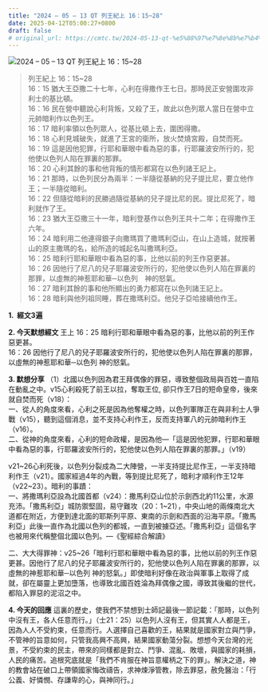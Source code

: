 ```yaml
---
title: "2024 – 05 – 13 QT 列王紀上 16：15~28"
date: 2025-04-12T05:00:27+0800
draft: false
# original_url: https://cmtc.tw/2024-05-13-qt-%e5%88%97%e7%8e%8b%e7%b4%80%e4%b8%8a-16%ef%bc%9a1528
---
```


![2024 – 05 – 13 QT 列王紀上 16：15\~28](/images/qt.jpg  "2024 – 05 – 13 QT 列王紀上 16：15\~28")

> 列王紀上 16：15\~28  
> 16：15 猶大王亞撒二十七年，心利在得撒作王七日。那時民正安營圍攻非利士的基比頓。  
> 16：16 民在營中聽說心利背叛，又殺了王，故此以色列眾人當日在營中立元帥暗利作以色列王。  
> 16：17 暗利率領以色列眾人，從基比頓上去，圍困得撒。  
> 16：18 心利見城破失，就進了王宮的衛所，放火焚燒宮殿，自焚而死。  
> 16：19 這是因他犯罪，行耶和華眼中看為惡的事，行耶羅波安所行的，犯他使以色列人陷在罪裏的那罪。  
> 16：20 心利其餘的事和他背叛的情形都寫在以色列諸王記上。  
> 16：21 那時，以色列民分為兩半：一半隨從基納的兒子提比尼，要立他作王；一半隨從暗利。  
> 16：22 但隨從暗利的民勝過隨從基納的兒子提比尼的民。提比尼死了，暗利就作了王。  
> 16：23 猶大王亞撒三十一年，暗利登基作以色列王共十二年；在得撒作王六年。  
> 16：24 暗利用二他連得銀子向撒瑪買了撒瑪利亞山，在山上造城，就按著山的原主撒瑪的名，給所造的城起名叫撒瑪利亞。  
> 16：25 暗利行耶和華眼中看為惡的事，比他以前的列王作惡更甚。  
> 16：26 因他行了尼八的兒子耶羅波安所行的，犯他使以色列人陷在罪裏的那罪，以虛無的神惹耶和華─以色列　神的怒氣。  
> 16：27 暗利其餘的事和他所顯出的勇力都寫在以色列諸王記上。  
> 16：28 暗利與他列祖同睡，葬在撒瑪利亞。他兒子亞哈接續他作王。

**1.  經文3遍**

**2. 今天默想經文**
王上 16：25 暗利行耶和華眼中看為惡的事，比他以前的列王作惡更甚。  
16：26 因他行了尼八的兒子耶羅波安所行的，犯他使以色列人陷在罪裏的那罪，以虛無的神惹耶和華─以色列 神的怒氣。

**3. 默想分享**
（1）北國以色列因為君王拜偶像的罪惡，導致整個政局與百姓一直陷在動亂之中。v15心利殺死了前王以拉，奪取王位, 卻只作王7日的短命皇帝，後來就自焚而死（v18）：  
一、從人的角度來看，心利之死是因為他奪權之時，以色列軍隊正在與非利士人爭戰（v15），聽到這個消息，並不支持心利作王，反而支持軍八的元帥暗利作王（v16）。  
二、從神的角度來看，心利的短命政權，是因為他—「這是因他犯罪，行耶和華眼中看為惡的事，行耶羅波安所行的，犯他使以色列人陷在罪裏的那罪。」（v19）

v21\~26心利死後，以色列分裂成為二大陣營，一半支持提比尼作王，一半支持暗利作王（v21）。國家經過4年的內戰，等到提比尼死了，暗利才順利作王12年（v22\~23）。暗利的事蹟：  
一、將撒瑪利亞設為北國首都（v24）：撒馬利亞山位於示劍西北約11公里，水源充沛。「撒馬利亞」城防禦堅固，易守難攻（20：1\~21），中央山地的兩條南北大道都在附近，方便到達北面的耶斯列平原、東南的示劍和西面的沿海平原。「撒馬利亞」此後一直作為北國以色列的都城，一直到被擄亞述。「撒馬利亞」這個名字也被用來代稱整個北國以色列。—《聖經綜合解讀》

二、大大得罪神：v25\~26「暗利行耶和華眼中看為惡的事，比他以前的列王作惡更甚。因他行了尼八的兒子耶羅波安所行的，犯他使以色列人陷在罪裏的那罪，以虛無的神惹耶和華─以色列 神的怒氣。」即使暗利好像在政治與軍事上取得了成就，卻在屬靈上更加墮落，也導致北國百姓淪為拜偶像之國，導致其後繼的世代，都陷入罪惡的泥沼之中。

**4. 今天的回應**
這裏的歷史，使我們不禁想到士師記最後一節記載：「那時，以色列中沒有王，各人任意而行。」（士21：25）以色列人沒有王，但其實人人都是王，因為人人不受約束，任意而行。人選擇自己喜歡的王，結果就是國家對立與鬥爭，不管神的旨意如何，只管我高興不高興，結果國家動蕩分裂。想想今天台灣的光景，不受約束的民主，帶來的同樣都是對立、鬥爭、混亂、敗壞，與國家的耗損，人民的痛苦。追根究底就是「我們不肯服在神旨意權柄之下的罪」。解決之道，神的教會站在破口上帶領國家悔改禱告，求神煉淨管教，除去罪惡，赦免醫治：「行公義、好憐憫、存謙卑的心，與神同行。」
